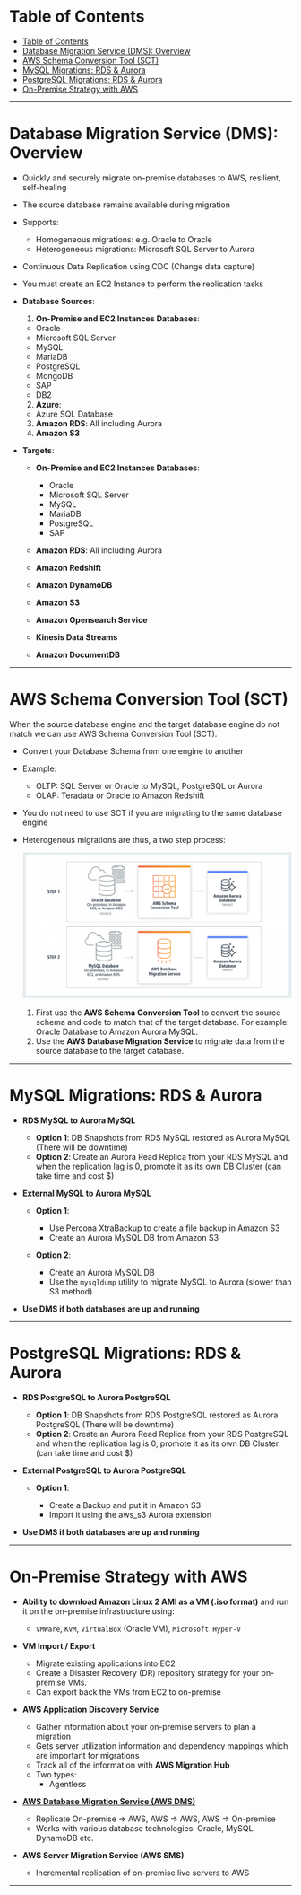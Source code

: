 # Table of Contents

- [Table of Contents](#table-of-contents)
- [Database Migration Service (DMS): Overview](#database-migration-service-dms-overview)
- [AWS Schema Conversion Tool (SCT)](#aws-schema-conversion-tool-sct)
- [MySQL Migrations: RDS \& Aurora](#mysql-migrations-rds--aurora)
- [PostgreSQL Migrations: RDS \& Aurora](#postgresql-migrations-rds--aurora)
- [On-Premise Strategy with AWS](#on-premise-strategy-with-aws)

---

# Database Migration Service (DMS): Overview

- Quickly and securely migrate on-premise databases to AWS, resilient, self-healing
- The source database remains available during migration
- Supports:

  - Homogeneous migrations: e.g. Oracle to Oracle
  - Heterogeneous migrations: Microsoft SQL Server to Aurora

- Continuous Data Replication using CDC (Change data capture)
- You must create an EC2 Instance to perform the replication tasks

- **Database Sources**:

  1. **On-Premise and EC2 Instances Databases**:

  - Oracle
  - Microsoft SQL Server
  - MySQL
  - MariaDB
  - PostgreSQL
  - MongoDB
  - SAP
  - DB2

  2. **Azure**:

  - Azure SQL Database

  3. **Amazon RDS**: All including Aurora
  4. **Amazon S3**

- **Targets**:

  - **On-Premise and EC2 Instances Databases**:

    - Oracle
    - Microsoft SQL Server
    - MySQL
    - MariaDB
    - PostgreSQL
    - SAP

  - **Amazon RDS**: All including Aurora
  - **Amazon Redshift**
  - **Amazon DynamoDB**
  - **Amazon S3**
  - **Amazon Opensearch Service**
  - **Kinesis Data Streams**
  - **Amazon DocumentDB**

---

# AWS Schema Conversion Tool (SCT)

When the source database engine and the target database engine do not match we can use AWS Schema Conversion Tool (SCT).

- Convert your Database Schema from one engine to another
- Example:

  - OLTP: SQL Server or Oracle to MySQL, PostgreSQL or Aurora
  - OLAP: Teradata or Oracle to Amazon Redshift

- You do not need to use SCT if you are migrating to the same database engine

- Heterogenous migrations are thus, a two step process:

  ![Heteregenous Data Migrations](assets/AWS-DMS_heterogeneous-database-migrations.png)

  1. First use the **AWS Schema Conversion Tool** to convert the source schema and code to match that of the target database. For example: Oracle Database to Amazon Aurora MySQL.
  2. Use the **AWS Database Migration Service** to migrate data from the source database to the target database.

---

# MySQL Migrations: RDS & Aurora

- **RDS MySQL to Aurora MySQL**

  - **Option 1**: DB Snapshots from RDS MySQL restored as Aurora MySQL (There will be downtime)
  - **Option 2**: Create an Aurora Read Replica from your RDS MySQL and when the replication lag is 0, promote it as its own DB Cluster (can take time and cost $)

- **External MySQL to Aurora MySQL**

  - **Option 1**:

    - Use Percona XtraBackup to create a file backup in Amazon S3
    - Create an Aurora MySQL DB from Amazon S3

  - **Option 2**:

    - Create an Aurora MySQL DB
    - Use the `mysqldump` utility to migrate MySQL to Aurora (slower than S3 method)

- **Use DMS if both databases are up and running**

---

# PostgreSQL Migrations: RDS & Aurora

- **RDS PostgreSQL to Aurora PostgreSQL**

  - **Option 1**: DB Snapshots from RDS PostgreSQL restored as Aurora PostgreSQL (There will be downtime)
  - **Option 2**: Create an Aurora Read Replica from your RDS PostgreSQL and when the replication lag is 0, promote it as its own DB Cluster (can take time and cost $)

- **External PostgreSQL to Aurora PostgreSQL**

  - **Option 1**:

    - Create a Backup and put it in Amazon S3
    - Import it using the aws_s3 Aurora extension

- **Use DMS if both databases are up and running**

---

# On-Premise Strategy with AWS

- **Ability to download Amazon Linux 2 AMI as a VM (.iso format)** and run it on the on-premise infrastructure using:

  - `VMWare`, `KVM`, `VirtualBox` (Oracle VM), `Microsoft Hyper-V`

- **VM Import / Export**

  - Migrate existing applications into EC2
  - Create a Disaster Recovery (DR) repository strategy for your on-premise VMs.
  - Can export back the VMs from EC2 to on-premise

- **AWS Application Discovery Service**

  - Gather information about your on-premise servers to plan a migration
  - Gets server utilization information and dependency mappings which are important for migrations
  - Track all of the information with **AWS Migration Hub**
  - Two types:
    - Agentless

- **[AWS Database Migration Service (AWS DMS)](../diasaster-recovery)**

  - Replicate On-premise => AWS, AWS => AWS, AWS => On-premise
  - Works with various database technologies: Oracle, MySQL, DynamoDB etc.

- **AWS Server Migration Service (AWS SMS)**

  - Incremental replication of on-premise live servers to AWS

---
